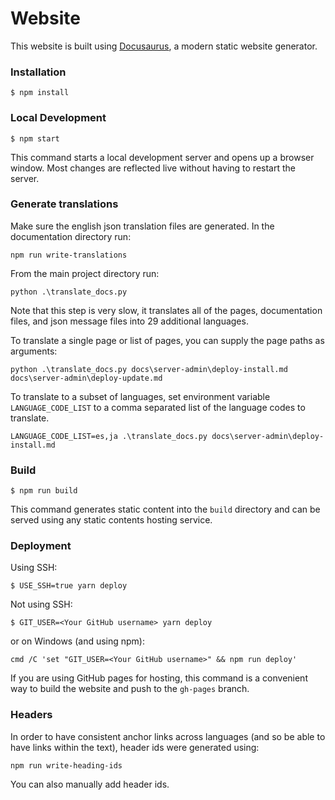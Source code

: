 # Website

This website is built using [Docusaurus](https://docusaurus.io/), a modern static website generator.

### Installation

```
$ npm install
```

### Local Development

```
$ npm start
```

This command starts a local development server and opens up a browser window. Most changes are reflected live without having to restart the server.

### Generate translations
Make sure the english json translation files are generated. In the documentation directory run:
```
npm run write-translations
```

From the main project directory run:
```
python .\translate_docs.py
```
Note that this step is very slow, it translates all of the pages, documentation files, and json message files into 29 additional languages.

To translate a single page or list of pages, you can supply the page paths as arguments:

```
python .\translate_docs.py docs\server-admin\deploy-install.md docs\server-admin\deploy-update.md
```

To translate to a subset of languages, set environment variable `LANGUAGE_CODE_LIST` to a comma separated
list of the language codes to translate.

```
LANGUAGE_CODE_LIST=es,ja .\translate_docs.py docs\server-admin\deploy-install.md
```

### Build

```
$ npm run build
```

This command generates static content into the `build` directory and can be served using any static contents hosting service.

### Deployment

Using SSH:

```
$ USE_SSH=true yarn deploy
```

Not using SSH:

```
$ GIT_USER=<Your GitHub username> yarn deploy
```
or on Windows (and using npm):
```
cmd /C 'set "GIT_USER=<Your GitHub username>" && npm run deploy'
```

If you are using GitHub pages for hosting, this command is a convenient way to build the website and push to the `gh-pages` branch.

### Headers

In order to have consistent anchor links across languages (and so be able to have links within the text), header ids were generated using:
```
npm run write-heading-ids
```
You can also manually add header ids.
